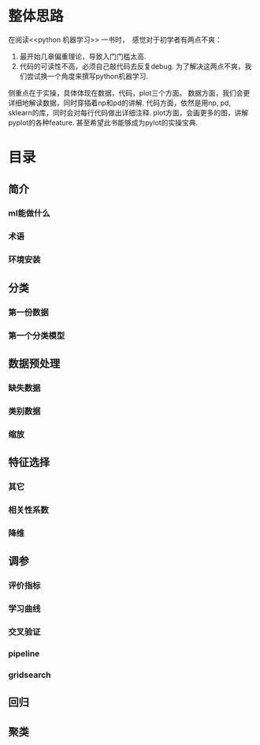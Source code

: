 # 整体思路
在阅读<<python 机器学习>> 一书时，　感觉对于初学者有两点不爽：
1) 最开始几章偏重理论，导致入门门槛太高.
2) 代码的可读性不高，必须自己敲代码去反复debug.
为了解决这两点不爽，我们尝试换一个角度来撰写python机器学习.

侧重点在于实操，具体体现在数据，代码，plot三个方面。
数据方面，我们会更详细地解读数据，同时穿插着np和pd的讲解.
代码方面，依然是用np, pd, sklearn的库，同时会对每行代码做出详细注释.
plot方面，会画更多的图，讲解pyplot的各种feature. 甚至希望此书能够成为pylot的实操宝典.

# 目录

## 简介
### ml能做什么
### 术语
### 环境安装

## 分类
### 第一份数据
### 第一个分类模型
### 


## 数据预处理
### 缺失数据
### 类别数据
### 缩放

## 特征选择
### 其它
### 相关性系数
### 降维

## 调参
### 评价指标
### 学习曲线
### 交叉验证
### pipeline
### gridsearch

##  回归

##  聚类

##

##

